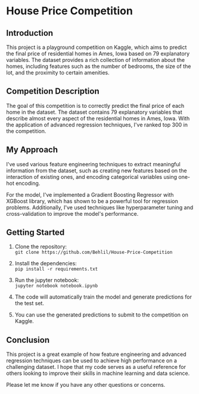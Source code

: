 # House Price Competition

## Introduction

This project is a playground competition on Kaggle, which aims to predict the final price of residential homes in Ames, Iowa based on 79 explanatory variables. The dataset provides a rich collection of information about the homes, including features such as the number of bedrooms, the size of the lot, and the proximity to certain amenities.

## Competition Description

The goal of this competition is to correctly predict the final price of each home in the dataset. The dataset contains 79 explanatory variables that describe almost every aspect of the residential homes in Ames, Iowa. With the application of advanced regression techniques, I've ranked top 300 in the competition.

## My Approach

I've used various feature engineering techniques to extract meaningful information from the dataset, such as creating new features based on the interaction of existing ones, and encoding categorical variables using one-hot encoding.

For the model, I've implemented a Gradient Boosting Regressor with XGBoost library, which has shown to be a powerful tool for regression problems. Additionally, I've used techniques like hyperparameter tuning and cross-validation to improve the model's performance.

## Getting Started

1. Clone the repository:\
`git clone https://github.com/Behlil/House-Price-Competition`
2. Install the dependencies:\
`pip install -r requirements.txt`
3. Run the jupyter notebook:\
`jupyter notebook notebook.ipynb`

4. The code will automatically train the model and generate predictions for the test set.

5. You can use the generated predictions to submit to the competition on Kaggle.

## Conclusion

This project is a great example of how feature engineering and advanced regression techniques can be used to achieve high performance on a challenging dataset. I hope that my code serves as a useful reference for others looking to improve their skills in machine learning and data science.

Please let me know if you have any other questions or concerns.

